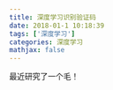 ```yaml
---
title: 深度学习识别验证码
date: 2018-01-1 10:18:39
tags: ['深度学习']
categories: 深度学习
mathjax: false
---
```

最近研究了一个毛！
<!--more-->
